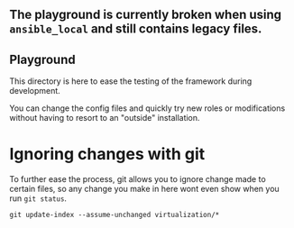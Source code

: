 ## The playground is currently broken when using `ansible_local` and still contains legacy files.

Playground
----------

This directory is here to ease the testing of the framework
during development.

You can change the config files and quickly try new roles or
modifications without having to resort to an "outside" installation.

Ignoring changes with git
=========================

To further ease the process, git allows you to ignore change made
to certain files, so any change you make in here wont even show
when you run `git status`.

    git update-index --assume-unchanged virtualization/*
